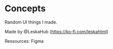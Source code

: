 # Concepts
Random UI things I made.

 Made by @LeskaHub (https://ko-fi.com/leskahtml)
 
 Ressources: Figma
